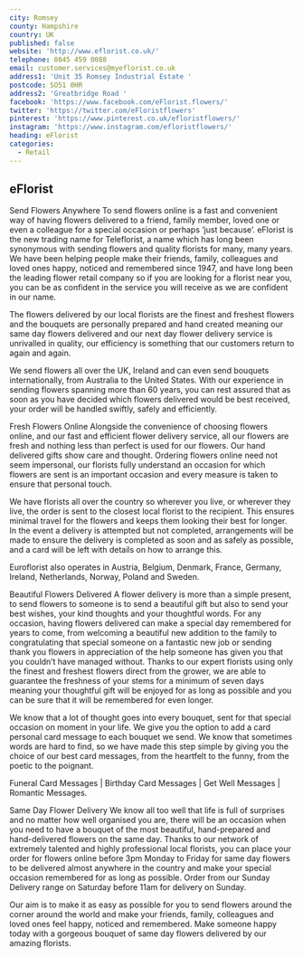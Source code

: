 ```yaml
---
city: Romsey
county: Hampshire
country: UK
published: false
website: 'http://www.eflorist.co.uk/'
telephone: 0845 459 0088
email: customer.services@myeflorist.co.uk
address1: 'Unit 35 Romsey Industrial Estate '
postcode: SO51 0HR
address2: 'Greatbridge Road '
facebook: 'https://www.facebook.com/eFlorist.flowers/'
twitter: 'https://twitter.com/eFloristflowers'
pinterest: 'https://www.pinterest.co.uk/efloristflowers/'
instagram: 'https://www.instagram.com/efloristflowers/'
heading: eFlorist
categories:
  - Retail
---
```

## eFlorist

Send Flowers Anywhere
To send flowers online is a fast and convenient way of having flowers delivered to a friend, family member, loved one or even a colleague for a special occasion or perhaps ‘just because’. eFlorist is the new trading name for Teleflorist, a name which has long been synonymous with sending flowers and quality florists for many, many years. We have been helping people make their friends, family, colleagues and loved ones happy, noticed and remembered since 1947, and have long been the leading flower retail company so if you are looking for a florist near you, you can be as confident in the service you will receive as we are confident in our name.

The flowers delivered by our local florists are the finest and freshest flowers and the bouquets are personally prepared and hand created meaning our same day flowers delivered and our next day flower delivery service is unrivalled in quality, our efficiency is something that our customers return to again and again.

We send flowers all over the UK, Ireland and can even send bouquets internationally, from Australia to the United States. With our experience in sending flowers spanning more than 60 years, you can rest assured that as soon as you have decided which flowers delivered would be best received, your order will be handled swiftly, safely and efficiently.


Fresh Flowers Online
Alongside the convenience of choosing flowers online, and our fast and efficient flower delivery service, all our flowers are fresh and nothing less than perfect is used for our flowers. Our hand delivered gifts show care and thought. Ordering flowers online need not seem impersonal, our florists fully understand an occasion for which flowers are sent is an important occasion and every measure is taken to ensure that personal touch.

We have florists all over the country so wherever you live, or wherever they live, the order is sent to the closest local florist to the recipient. This ensures minimal travel for the flowers and keeps them looking their best for longer. In the event a delivery is attempted but not completed, arrangements will be made to ensure the delivery is completed as soon and as safely as possible, and a card will be left with details on how to arrange this.

Euroflorist also operates in Austria, Belgium, Denmark, France, Germany, Ireland, Netherlands, Norway, Poland and Sweden.


Beautiful Flowers Delivered
A flower delivery is more than a simple present, to send flowers to someone is to send a beautiful gift but also to send your best wishes, your kind thoughts and your thoughtful words. For any occasion, having flowers delivered can make a special day remembered for years to come, from welcoming a beautiful new addition to the family to congratulating that special someone on a fantastic new job or sending thank you flowers in appreciation of the help someone has given you that you couldn’t have managed without. Thanks to our expert florists using only the finest and freshest flowers direct from the grower, we are able to guarantee the freshness of your stems for a minimum of seven days meaning your thoughtful gift will be enjoyed for as long as possible and you can be sure that it will be remembered for even longer.

We know that a lot of thought goes into every bouquet, sent for that special occasion on moment in your life. We give you the option to add a card personal card message to each bouquet we send. We know that sometimes words are hard to find, so we have made this step simple by giving you the choice of our best card messages, from the heartfelt to the funny, from the poetic to the poignant.

Funeral Card Messages | Birthday Card Messages | Get Well Messages | Romantic Messages. 


Same Day Flower Delivery
We know all too well that life is full of surprises and no matter how well organised you are, there will be an occasion when you need to have a bouquet of the most beautiful, hand-prepared and hand-delivered flowers on the same day. Thanks to our network of extremely talented and highly professional local florists, you can place your order for flowers online before 3pm Monday to Friday for same day flowers to be delivered almost anywhere in the country and make your special occasion remembered for as long as possible. Order from our Sunday Delivery range on Saturday before 11am for delivery on Sunday. 

Our aim is to make it as easy as possible for you to send flowers around the corner around the world and make your friends, family, colleagues and loved ones feel happy, noticed and remembered. Make someone happy today with a gorgeous bouquet of same day flowers delivered by our amazing florists.